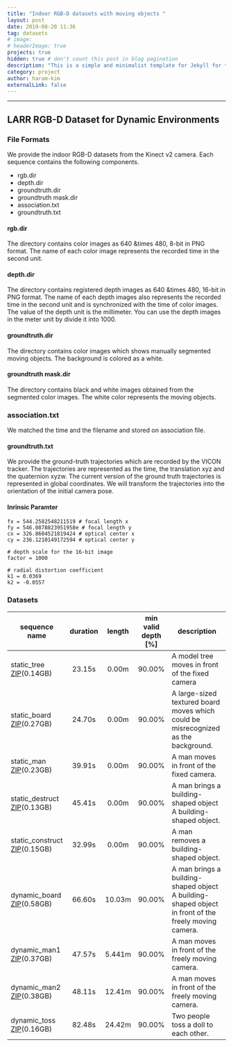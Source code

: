 ```yaml
---
title: "Indoor RGB-D datasets with moving objects "
layout: post
date: 2019-08-20 11:36
tag: datasets
# image: 
# headerImage: true
projects: true
hidden: true # don't count this post in blog pagination
description: "This is a simple and minimalist template for Jekyll for those who likes to eat noodles."
category: project
author: haram-kim
externalLink: false
---
```



---
## LARR RGB-D Dataset for Dynamic Environments

### File Formats
We provide the indoor RGB-D datasets from the Kinect v2 camera.
Each sequence contains the following components.

* rgb.dir
* depth.dir
* groundtruth.dir
* groundtruth mask.dir
* association.txt
* groundtruth.txt

#### rgb.dir
 The directory contains color images as 640 &times 480, 8-bit in PNG format. The name of each color image represents the recorded time in the second unit.
 
#### depth.dir
 The directory contains registered depth images as 640 &times 480, 16-bit in PNG format. The name of each depth images also represents the recorded time in the second unit and is synchronized with the time of color images. The value of the depth unit is the millimeter. You can use the depth images in the meter unit by divide it into 1000.
 
#### groundtruth.dir
 The directory contains color images which shows manually segmented moving objects. The background is colored as a white. 

#### groundtruth mask.dir
 The directory contains black and white images obtained from the segmented color images. The white color represents the moving objects. 

### association.txt
 We matched the time and the filename and stored on association file. 

#### groundtruth.txt
We provide the ground-truth trajectories which are recorded by the VICON tracker. The trajectories are represented as the time, the translation xyz and the quaternion xyzw. The current version of the ground truth trajectories is represented in global coordinates. We will transform the trajectories into the orientation of the initial camera pose.

#### Inrinsic Paramter

```
fx = 544.2582548211519 # focal length x
fy = 546.0878823951958e # focal length y
cx = 326.8604521819424 # optical center x
cy = 236.1210149172594 # optical center y

# depth scale for the 16-bit image
factor = 1000

# radial distortion coefficient
k1 = 0.0369
k2 = -0.0557

```


### Datasets

| sequence name | duration | length | min <br> valid depth [\%] | description |
|---------------|:--------:|:------:|:-------------------:|-------------|
| static_tree <br> [ZIP](http://icsl.snu.ac.kr/haramkim/static_tree.zip)(0.14GB)| 23.15s | 0.00m  | 90.00% | A model tree moves in front of the fixed camera |
| static_board <br> [ZIP](http://icsl.snu.ac.kr/haramkim/static_board.zip)(0.27GB)| 24.70s | 0.00m  | 90.00% | A large-sized textured board moves which could be misrecognized as the background. |
| static_man <br> [ZIP](http://larr.snu.ac.kr/haramkim/static_man.zip)(0.23GB)| 39.91s | 0.00m | 90.00% | A man moves in front of the fixed camera. |
| static_destruct <br> [ZIP](http://icsl.snu.ac.kr/haramkim/static_destruct.zip)(0.13GB)| 45.41s | 0.00m | 90.00% | A man brings a building-shaped object A building-shaped object. |
| static_construct <br> [ZIP](http://icsl.snu.ac.kr/haramkim/static_construct.zip)(0.15GB)| 32.99s | 0.00m | 90.00% | A man removes a building-shaped object. |
| dynamic_board <br> [ZIP](http://icsl.snu.ac.kr/haramkim/dynamic_board.zip)(0.58GB)| 66.60s | 10.03m | 90.00% | A man brings a building-shaped object A building-shaped object in front of the freely moving camera.     |
| dynamic_man1 <br> [ZIP](http://icsl.snu.ac.kr/haramkim/dynamic_man1.zip)(0.37GB)| 47.57s | 5.441m | 90.00% |  A man moves in front of the freely moving camera.  |
| dynamic_man2 <br> [ZIP](http://icsl.snu.ac.kr/haramkim/dynamic_man2.zip)(0.38GB)| 48.11s | 12.41m | 90.00% | A man moves in front of the freely moving camera.  |
| dynamic_toss <br> [ZIP](http://icsl.snu.ac.kr/haramkim/dynamic_toss.zip)(0.16GB)| 82.48s | 24.42m | 90.00% | Two people toss a doll to each other.  |


